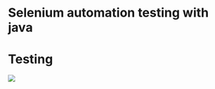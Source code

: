 #  Selenium automation  testing with java

# Testing            
   
![](https://pbs.twimg.com/media/FaRbAMGXoAMRtZF?format=png&name=large)
